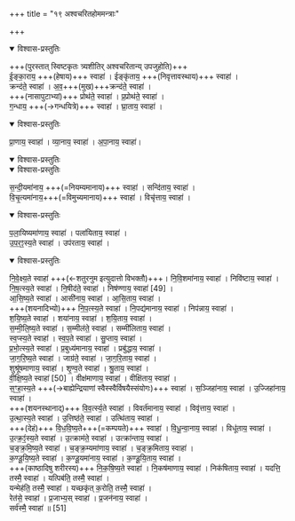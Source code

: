 +++
title = "१९ अश्वचरितहोममन्त्राः"

+++

<details open><summary>विश्वास-प्रस्तुतिः</summary>

+++(पुरस्तात् स्विष्टकृतः त्र्यशीतिर् अश्वचरितान्य् उपजुहोति)+++  
ई॒ङ्का॒राय॒ +++(हेषाय)+++ स्वाहा॑ । ईङ्कृ॑ताय॒ +++(निवृत्तावस्थाय)+++ स्वाहा॑ ।  
क्रन्द॑ते॒ स्वाहा॑ । अ॒व॒+++(मुख)+++क्रन्द॑ते॒ स्वाहा॑ ।  
+++(नासापुटाभ्यां)+++ प्रोथ॑ते॒ स्वाहा॑ । प्र॒प्रोथ॑ते॒ स्वाहा॑ ।  
ग॒न्धाय॒ +++(→गन्धयित्रे)+++ स्वाहा॑ । घ्रा॒ताय॒ स्वाहा॑ ।  
</details>

<details open><summary>विश्वास-प्रस्तुतिः</summary>

प्रा॒णाय॒ स्वाहा॑ । व्या॒नाय॒ स्वाहा॑ ।  अ॒पा॒नाय॒ स्वाहा॑।  
</details>



<details open><summary>विश्वास-प्रस्तुतिः</summary>

<details open><summary>विश्वास-प्रस्तुतिः</summary>

स॒न्दी॒यमा॑नाय॒ +++(=नियम्यमानाय)+++ स्वाहा॑ । सन्दि॑ताय॒ स्वाहा॑ ।  
वि॒चृ॒त्यमा॑नाय॒+++(=विमुच्यमानाय)+++ स्वाहा॑ । विचृ॑त्ताय॒ स्वाहा॑ ।  
</details>


</details>

<details open><summary>विश्वास-प्रस्तुतिः</summary>

प॒ला॒यिष्यमा॑णाय॒ स्वाहा॑ । पला॑यिताय॒ स्वाहा॑ ।  
उ॒प॒र॒ꣵ॒स्य॒ते स्वाहा॑ ।  उप॑रताय॒ स्वाहा॑ ।  
</details>

<details open><summary>विश्वास-प्रस्तुतिः</summary>

नि॒वे॒क्ष्य॒ते स्वाहा॑ +++(←शतुरनुम इत्युदात्तो विभक्तौ)+++। नि॒वि॒शमा॑नाय॒ स्वाहा॑ । निवि॑ष्टाय॒ स्वाहा॑ ।  
नि॒ष॒त्स्य॒ते स्वाहा॑ । नि॒षीद॑ते॒ स्वाहा॑ । निष॑ण्णाय॒ स्वाहा॑ [49]  ।  
आ॒सि॒ष्य॒ते स्वाहा॑ । आसी॑नाय॒ स्वाहा॑ । आ॒सि॒ताय॒ स्वाहा॑ ।  
+++(शयनादिभ्यो)+++ नि॒प॒त्स्य॒ते स्वाहा॑ । नि॒पद्य॑मानाय॒ स्वाहा॑ । निप॑न्नाय॒ स्वाहा॑ ।  
श॒यि॒ष्य॒ते स्वाहा॑ । शया॑नाय॒ स्वाहा॑ । श॒यि॒ताय॒ स्वाहा॑ ।  
स॒म्मी॒लि॒ष्य॒ते स्वाहा॑ । स॒म्मील॑ते॒ स्वाहा॑ । सम्मी॑लिताय॒ स्वाहा॑ ।  
स्व॒प्स्य॒ते स्वाहा॑ । स्व॒प॒ते स्वाहा॑ । सु॒प्ताय॒ स्वाहा॑ ।  
प्र॒भो॒त्स्य॒ते स्वाहा॑ । प्र॒बुध्य॑मानाय॒ स्वाहा॑ । प्रबु॑द्धाय॒ स्वाहा॑ ।  
जा॒ग॒रि॒ष्य॒ते स्वाहा॑ । जाग्र॑ते॒ स्वाहा॑ । जा॒ग॒रि॒ताय॒ स्वाहा॑ ।  
शुश्रू॑षमाणाय॒ स्वाहा॑ । शृ॒ण्व॒ते स्वाहा॑ । श्रु॒ताय॒ स्वाहा॑ ।  
वी॒क्षि॒ष्य॒ते स्वाहा॑ [50]  । वीक्ष॑माणाय॒ स्वाहा॑ । वीक्षि॑ताय॒ स्वाहा॑ ।  
स॒ꣳ॒हा॒स्य॒ते +++(→बाह्येन्द्रियाणां स्वैस्स्वैर्विषयैस्संयोगः)+++ स्वाहा॑ । स॒ञ्जिहा॑नाय॒ स्वाहा॑ । उ॒ज्जिहा॑नाय॒ स्वाहा॑ ।  
+++(शयनस्थानाद्)+++ वि॒व॒र्त्स्य॒ते स्वाहा॑ । विवर्त॑मानाय॒ स्वाहा॑ । विवृ॑त्ताय॒ स्वाहा॑ ।  
उ॒त्था॒स्य॒ते स्वाहा॑ । उ॒त्तिष्ठ॑ते॒ स्वाहा॑ ।  उत्थि॑ताय॒ स्वाहा॑ ।  
+++(देहं)+++ वि॒ध॒वि॒ष्य॒ते+++(=कम्पयते)+++ स्वाहा॑ । वि॒धू॒न्वा॒नाय॒ स्वाहा॑ । विधू॑ताय॒ स्वाहा॑ ।  
उ॒त्क्र॒ꣵं॒स्य॒ते स्वाहा॑ । उ॒त्क्राम॑ते॒ स्वाहा॑ । उत्क्रा॑न्ताय॒ स्वाहा॑ ।  
च॒ङ्क्र॒मि॒ष्य॒ते स्वाहा॑ । च॒ङ्क्र॒म्यमा॑णाय॒ स्वाहा॑ । च॒ङ्क्र॒मिताय॒ स्वाहा॑ ।  
क॒ण्डू॒यि॒ष्य॒ते स्वाहा॑ । क॒ण्डू॒यमा॑नाय॒ स्वाहा॑ । क॒ण्डू॒यि॒ताय॒ स्वाहा॑ ।  
+++(काष्ठादिषु शरीरस्य)+++ नि॒क॒षि॒ष्य॒ते स्वाहा॑ । नि॒कष॑माणाय॒ स्वाहा॑ । निक॑षिताय॒ स्वाहा॑ ।
यदत्ति॒ तस्मै॒ स्वाहा॑ । यत्पिब॑ति॒ तस्मै॒ स्वाहा॑ ।  
यन्मेह॑ति॒ तस्मै॒ स्वाहा॑ । यच्छकृ॑त् क॒रोति॒ तस्मै॒ स्वाहा॑ ।  
रेत॑से॒ स्वाहा॑ । प्र॒जाभ्य॒स् स्वाहा॑ । प्र॒जन॑नाय॒ स्वाहा॑ ।  
सर्व॑स्मै॒ स्वाहा॑ ॥ [51]  
</details>




